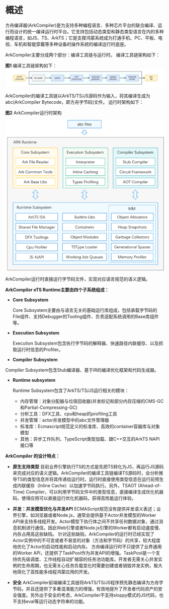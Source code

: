 # 概述<a name="ZH-CN_TOPIC_0000001174295771"></a>

方舟编译器\(ArkCompiler\)是为支持多种编程语言、多种芯片平台的联合编译、运行而设计的统一编译运行时平台。它支持包括动态类型和静态类型语言在内的多种编程语言，如JS、TS、ArkTS；它是支撑鸿蒙系统成为打通手机、PC、平板、电视、车机和智能穿戴等多种设备的操作系统的编译运行时底座。

ArkCompiler主要分成两个部分：编译工具链与运行时。
编译工具链架构如下：

**图1** 编译工具链架构如下：
![](figures/zh-cn_image_0000001197967897.png)

ArkCompiler的编译工具链以ArkTS/TS/JS源码作为输入，将其编译生成为abc(ArkCompiler Bytecode，即方舟字节码)文件。
运行时架构如下：

**图2** ArkCompiler运行时架构

![](figures/zh-cn_image_ark-ts-arch.png)

ArkCompiler运行时直接运行字节码文件，实现对应语言规范的语义逻辑。

**ArkCompiler eTS Runtime主要由四个子系统组成：**

-   **Core Subsystem**

    Core Subsystem主要由与语言无关的基础运行库组成，包括承载字节码的File组件、支持Debugger的Tooling组件、负责适配系统调用的Base库组件等。

-   **Execution Subsystem**

    Execution Subsystem包含执行字节码的解释器、快速路径内联缓存、以及抓取运行时信息的Profiler。

-   **Compiler Subsystem**

   Compiler Subsystem包含Stub编译器、基于IR的编译优化框架和代码生成器。

-   **Runtime subsystem**

    Runtime Subsystem包含了ArkTS/TS/JS运行相关的模块：
    - 内存管理：对象分配器与垃圾回收器\(并发标记和部分内存压缩的CMS-GC和Partial-Compressing-GC\)
    - 分析工具：DFX工具、cpu和heap的profiling工具
    - 并发管理：actor并发模型中的abc文件管理器
    - 标准库：Ecmascript规范定义的标准库、高效的container容器库与对象模型
    - 其他：异步工作队列、TypeScript类型加载、跟C++交互的ArkTS NAPI接口等

**ArkCompiler 的设计特点：**

- **原生支持类型** 目前业界引擎执行TS的方式是先把TS转化为JS，再运行JS源码来完成对应的语义逻辑。ArkCompiler的编译工具链编译TS源码时，会分析推导TS的类型信息并将其传递给运行时。运行时直接使用类型信息在运行前预生成内联缓存（Inline Cache）以加速字节码执行。另外，TSAOT (Ahead-of-Time) Compiler，可以利用字节码文件中的类型信息，直接编译生成优化机器码，使得应用可以直接运行优化机器码，获得高性能运行体验。

-  **并发：并发模型优化与并发API** 
ECMAScript规范没有提供并发语义表述；业界引擎，如浏览器或者Node.js，通常会提供基于Actor并发模型的Worker API来支持多线程开发。Actor模型下执行体之间不共享任何数据对象，通过消息机制进行通信。因此Web引擎或者Node.js引擎的Worker都有启动速度慢、内存占用高这些缺陷。
针对这些缺陷，ArkCompiler的运行时已经实现了Actor实例中的不可变或者不易变的对象（方法和字节码）的共享，较大程度地优化了Actor的启动性能和启动内存。
方舟编译运行时不只提供了业界通用的Worker API，还提供了TaskPool作为并发API的增强。TaskPool是一个支持优先级调度、工作线程自动扩缩容的任务池功能库。开发者无需关心并发实例的生命周期，也无需关心任务负载变化时需要创建或者销毁并发实例，极大地简化了高性能多线程鸿蒙应用的开发。

-  **安全** ArkCompiler前端编译工具链将ArkTS/TS/JS程序预先静态编译为方舟字节码，并且还提供了多重混淆能力的增强，有效地提升了开发者代码资产的安全强度。另外出于安全的考虑，ArkCompiler不支持sloppy模式的JS代码，也不支持eval等运行动态字符串的功能。
